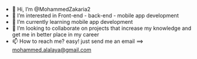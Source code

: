 - 👋 Hi, I’m @MohammedZakaria2
- 👀 I’m interested in Front-end - back-end - mobile app development
- 🌱 I’m currently learning mobile app development
- 💞️ I’m looking to collaborate on projects that increase my knowledge and get me in better place in my career
- 📫 How to reach me? easy! just send me an email ==> mohammed.alalaya@gmail.com

<!---
MohammedZakaria2/MohammedZakaria2 is a ✨ special ✨ repository because its `README.md` (this file) appears on your GitHub profile.
You can click the Preview link to take a look at your changes.
--->
